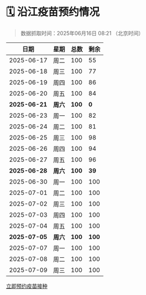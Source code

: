 # 🗓️ 沿江疫苗预约情况

> 数据抓取时间：2025年06月16日 08:21 （北京时间）

| 日期 | 星期 | 总数 | 剩余 |
|------|------|------|------|
| 2025-06-17 | 周二 | 100 | 55 |
| 2025-06-18 | 周三 | 100 | 77 |
| 2025-06-19 | 周四 | 100 | 86 |
| 2025-06-20 | 周五 | 100 | 84 |
| **2025-06-21** | **周六** | **100** | **0** |
| 2025-06-23 | 周一 | 100 | 82 |
| 2025-06-24 | 周二 | 100 | 81 |
| 2025-06-25 | 周三 | 100 | 98 |
| 2025-06-26 | 周四 | 100 | 94 |
| 2025-06-27 | 周五 | 100 | 96 |
| **2025-06-28** | **周六** | **100** | **39** |
| 2025-06-30 | 周一 | 100 | 100 |
| 2025-07-01 | 周二 | 100 | 100 |
| 2025-07-02 | 周三 | 100 | 100 |
| 2025-07-03 | 周四 | 100 | 100 |
| 2025-07-04 | 周五 | 100 | 100 |
| **2025-07-05** | **周六** | **100** | **100** |
| 2025-07-07 | 周一 | 100 | 100 |
| 2025-07-08 | 周二 | 100 | 100 |
| 2025-07-09 | 周三 | 100 | 100 |


<div class="button-container">
<a class="btn" href="http://yfzweb.ishequ.net/#/login" target="_blank">立即预约疫苗接种</a>
</div>
